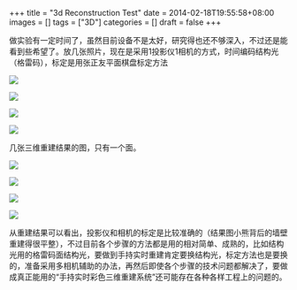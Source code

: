 +++
title = "3d Reconstruction Test"
date = 2014-02-18T19:55:58+08:00
images = []
tags = ["3D"]
categories = []
draft = false
+++

做实验有一定时间了，虽然目前设备不是太好，研究得也还不够深入，不过还是能看到些希望了。放几张照片，现在是采用1投影仪1相机的方式，时间编码结构光（格雷码），标定是用张正友平面棋盘标定方法

![](/media/3d-reconstruction-test/img00005.jpg)

![](/media/3d-reconstruction-test/img00006.jpg)

![](/media/3d-reconstruction-test/img00007.jpg)

![](/media/3d-reconstruction-test/img00008.jpg)

几张三维重建结果的图，只有一个面。

![](/media/3d-reconstruction-test/img00001.jpg)

![](/media/3d-reconstruction-test/img00002.jpg)

![](/media/3d-reconstruction-test/img00003.jpg)

![](/media/3d-reconstruction-test/img00004.jpg)

从重建结果可以看出，投影仪和相机的标定是比较准确的（结果图小熊背后的墙壁重建得很平整），不过目前各个步骤的方法都是用的相对简单、成熟的，比如结构光用的格雷码面结构光，要做到手持实时重建肯定要换结构光，标定方法也是要换的，准备采用多相机辅助的办法，再然后即使各个步骤的技术问题都解决了，要做成真正能用的“手持实时彩色三维重建系统”还可能存在各种各样工程上的问题的。
